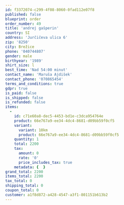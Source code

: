 ```yaml
---
id: f3372074-c299-4f08-8060-0fad112e07f8
published: false
blueprint: order
order_number: 49
title: 'andrej gašperin'
country: SI
address: 'Jurčičeva ulica 6'
zip: '8250'
city: Brežice
phone: '040744807'
gender: male
birthyear: '1989'
shirt_size: l
best_time: 'Nad 54:00 minut'
contact_name: 'Maruša Ajdišek'
contact_phone: '070865454'
terms_and_conditions: true
gdpr: true
is_paid: false
is_shipped: false
is_refunded: false
items:
  -
    id: c71e60a8-dec5-4453-bd1e-c3dca954764e
    product: 66e767a9-ee34-4dc4-8681-d09bb59f0cf5
    variant:
      variant: 10km
      product: 66e767a9-ee34-4dc4-8681-d09bb59f0cf5
    quantity: 1
    total: 2200
    tax:
      amount: 0
      rate: '0'
      price_includes_tax: true
    metadata: {  }
grand_total: 2200
items_total: 2200
tax_total: 0
shipping_total: 0
coupon_total: 0
customer: a1f8d872-a428-4547-a3f1-801151b613b2
---
```

